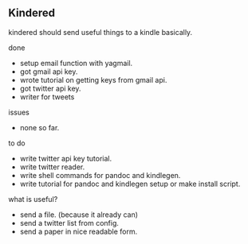 ## Kindered
kindered should send useful things to a kindle basically.


done
* setup email function with yagmail.
* got gmail api key.
* wrote tutorial on getting keys from gmail api.
* got twitter api key.
* writer for tweets

issues
* none so far.

to do
* write twitter api key tutorial.
* write twitter reader.
* write shell commands for pandoc and kindlegen.
* write tutorial for pandoc and kindlegen setup or make install script.


what is useful?
* send a file. (because it already can)
* send a twitter list from config.
* send a paper in nice readable form.
